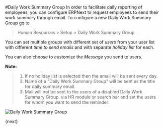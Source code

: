 <!-- add-breadcrumbs -->
#Daily Work Summary Group
In order to facilitate daily reporting of employees, you can configure ERPNext to request employees to send their work summary through email. To configure a new Daily Work Summary Group go to

> Human Resources > Setup > Daily Work Summary Group

You can set multiple groups with different set of _users_ from your user list with different _time to send emails_ and with separate _holiday list_ for each.

You can also choose to customize the _Message_ you send to users.

**Note:**
>1. If no holiday list is selected then the email will be sent every day.
>2. Name of a "Daily Work Summary Group" will be sent as the title for daily summary email.
>3. Mail will not be sent to the users of a disabled Daily Work Summary Group.
via HR module or search bar and set the users for whom you want to send the reminder.

<img class="screenshot" alt="Daily Work Summary Group" src="{{docs_base_url}}/assets/img/human-resources/daily-work-summary-group.png">

{next}
